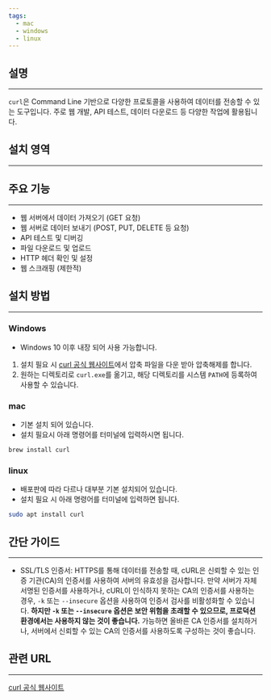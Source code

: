 ```yaml
---
tags:
  - mac
  - windows
  - linux
---
```

## 설명
---
`curl`은 Command Line 기반으로 다양한 프로토콜을 사용하여 데이터를 전송할 수 있는 도구입니다. 주로 웹 개발, API 테스트, 데이터 다운로드 등 다양한 작업에 활용됩니다.

## 설치 영역
---


## 주요 기능
---
- 웹 서버에서 데이터 가져오기 (GET 요청)
- 웹 서버로 데이터 보내기 (POST, PUT, DELETE 등 요청)
- API 테스트 및 디버깅
- 파일 다운로드 및 업로드
- HTTP 헤더 확인 및 설정
- 웹 스크래핑 (제한적)

## 설치 방법
---
### Windows
- Windows 10 이후 내장 되어 사용 가능합니다.

1. 설치 필요 시 [curl 공식 웹사이트](https://curl.se/windows/)에서 압축 파일을 다운 받아 압축해제를 합니다.
2. 원하는 디렉토리로 `curl.exe`를 옮기고, 해당 디렉토리를 시스템 `PATH`에 등록하여 사용할 수 있습니다.
### mac
- 기본 설치 되어 있습니다.
- 설치 필요시 아래 명령어를 터미널에 입력하시면 됩니다.
```sh
brew install curl
```

### linux
- 배포판에 따라 다르나 대부분 기본 설치되어 있습니다.
- 설치 필요 시 아래 명령어를 터미널에 입력하면 됩니다.
```sh
sudo apt install curl
```

## 간단 가이드
---
- SSL/TLS 인증서: HTTPS를 통해 데이터를 전송할 때, cURL은 신뢰할 수 있는 인증 기관(CA)의 인증서를 사용하여 서버의 유효성을 검사합니다. 만약 서버가 자체 서명된 인증서를 사용하거나, cURL이 인식하지 못하는 CA의 인증서를 사용하는 경우, `-k` 또는 `--insecure` 옵션을 사용하여 인증서 검사를 비활성화할 수 있습니다. **하지만 `-k` 또는 `--insecure` 옵션은 보안 위험을 초래할 수 있으므로, 프로덕션 환경에서는 사용하지 않는 것이 좋습니다.** 가능하면 올바른 CA 인증서를 설치하거나, 서버에서 신뢰할 수 있는 CA의 인증서를 사용하도록 구성하는 것이 좋습니다.

## 관련 URL
---
[curl 공식 웹사이트](https://curl.se/windows/)

